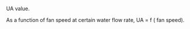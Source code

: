 UA value.


<!-- comment -->


As a function of fan speed at certain water flow rate, UA = f ( fan speed).
